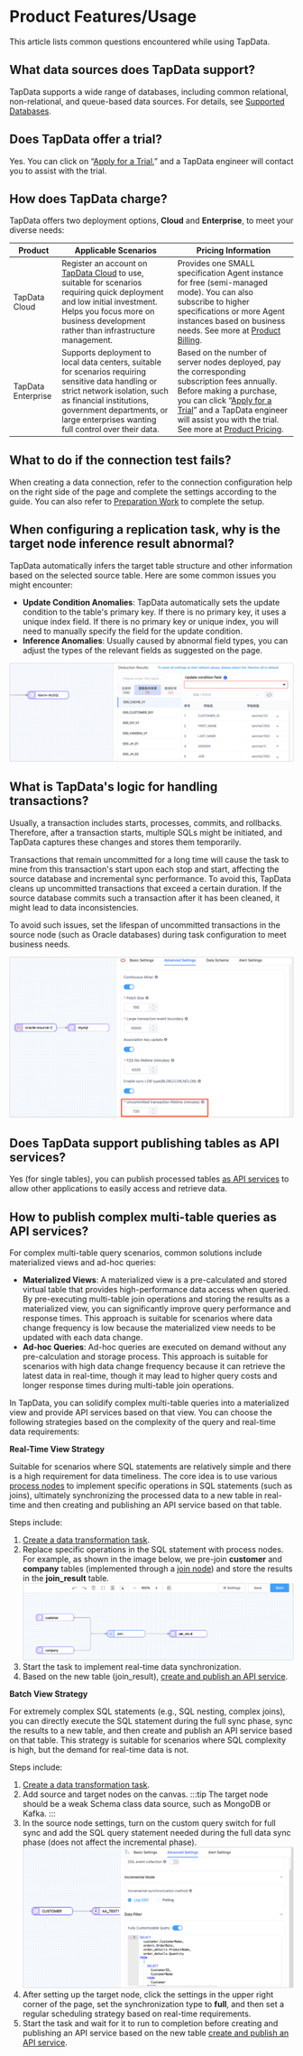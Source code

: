 # Product Features/Usage



This article lists common questions encountered while using TapData.

## What data sources does TapData support?

TapData supports a wide range of databases, including common relational, non-relational, and queue-based data sources. For details, see [Supported Databases](../connectors/supported-data-sources.md).

## Does TapData offer a trial?

Yes. You can click on “[Apply for a Trial](https://tapdata.net/tapdata-on-prem/demo.html),” and a TapData engineer will contact you to assist with the trial.

## How does TapData charge?

TapData offers two deployment options, **Cloud** and **Enterprise**, to meet your diverse needs:

| Product            | Applicable Scenarios                                         | Pricing Information                                          |
| ------------------ | ------------------------------------------------------------ | ------------------------------------------------------------ |
| TapData Cloud      | Register an account on [TapData Cloud](https://cloud.tapdata.net/console/v3/) to use, suitable for scenarios requiring quick deployment and low initial investment. Helps you focus more on business development rather than infrastructure management. | Provides one SMALL specification Agent instance for free (semi-managed mode). You can also subscribe to higher specifications or more Agent instances based on business needs. See more at [Product Billing](../billing/billing-overview.md). |
| TapData Enterprise | Supports deployment to local data centers, suitable for scenarios requiring sensitive data handling or strict network isolation, such as financial institutions, government departments, or large enterprises wanting full control over their data. | Based on the number of server nodes deployed, pay the corresponding subscription fees annually. Before making a purchase, you can click “[Apply for a Trial](https://tapdata.net/tapdata-on-prem/demo.html)” and a TapData engineer will assist you with the trial. See more at [Product Pricing](https://tapdata.net/pricing.html). |

## What to do if the connection test fails?

When creating a data connection, refer to the connection configuration help on the right side of the page and complete the settings according to the guide. You can also refer to [Preparation Work](../connectors) to complete the setup.

## When configuring a replication task, why is the target node inference result abnormal?

TapData automatically infers the target table structure and other information based on the selected source table. Here are some common issues you might encounter:

* **Update Condition Anomalies**: TapData automatically sets the update condition to the table's primary key. If there is no primary key, it uses a unique index field. If there is no primary key or unique index, you will need to manually specify the field for the update condition.
* **Inference Anomalies**: Usually caused by abnormal field types, you can adjust the types of the relevant fields as suggested on the page.

![Inference Result Anomalies](../images/faq_deduction_error.png)

## What is TapData's logic for handling transactions?

Usually, a transaction includes starts, processes, commits, and rollbacks. Therefore, after a transaction starts, multiple SQLs might be initiated, and TapData captures these changes and stores them temporarily.

Transactions that remain uncommitted for a long time will cause the task to mine from this transaction's start upon each stop and start, affecting the source database and incremental sync performance. To avoid this, TapData cleans up uncommitted transactions that exceed a certain duration. If the source database commits such a transaction after it has been cleaned, it might lead to data inconsistencies.

To avoid such issues, set the lifespan of uncommitted transactions in the source node (such as Oracle databases) during task configuration to meet business needs.

![Uncommitted Transaction Lifespan](../images/transaction_timeout.png)

## Does TapData support publishing tables as API services?

Yes (for single tables), you can publish processed tables [as API services](../publish-apis/create-api-service.md) to allow other applications to easily access and retrieve data.

## How to publish complex multi-table queries as API services?

For complex multi-table query scenarios, common solutions include materialized views and ad-hoc queries:

* **Materialized Views**: A materialized view is a pre-calculated and stored virtual table that provides high-performance data access when queried. By pre-executing multi-table join operations and storing the results as a materialized view, you can significantly improve query performance and response times. This approach is suitable for scenarios where data change frequency is low because the materialized view needs to be updated with each data change.
* **Ad-hoc Queries**: Ad-hoc queries are executed on demand without any pre-calculation and storage process. This approach is suitable for scenarios with high data change frequency because it can retrieve the latest data in real-time, though it may lead to higher query costs and longer response times during multi-table join operations.

In TapData, you can solidify complex multi-table queries into a materialized view and provide API services based on that view. You can choose the following strategies based on the complexity of the query and real-time data requirements:

**Real-Time View Strategy**

Suitable for scenarios where SQL statements are relatively simple and there is a high requirement for data timeliness. The core idea is to use various [process nodes](../user-guide/data-development/process-node.md) to implement specific operations in SQL statements (such as joins), ultimately synchronizing the processed data to a new table in real-time and then creating and publishing an API service based on that table.

Steps include:

1. [Create a data transformation task](../user-guide/data-development/create-task.md).
2. Replace specific operations in the SQL statement with process nodes. For example, as shown in the image below, we pre-join **customer** and **company** tables (implemented through a [join node](../user-guide/data-development/process-node.md#join)) and store the results in the **join_result** table.
   ![Join Table](../images/join_table_for_api.png)
3. Start the task to implement real-time data synchronization.
4. Based on the new table (join_result), [create and publish an API service](../publish-apis/create-api-service.md).

**Batch View Strategy**

For extremely complex SQL statements (e.g., SQL nesting, complex joins), you can directly execute the SQL statement during the full sync phase, sync the results to a new table, and then create and publish an API service based on that table. This strategy is suitable for scenarios where SQL complexity is high, but the demand for real-time data is not.

Steps include:

1. [Create a data transformation task](../user-guide/data-development/create-task.md).
2. Add source and target nodes on the canvas.
   :::tip
   The target node should be a weak Schema class data source, such as MongoDB or Kafka.
   :::
3. In the source node settings, turn on the custom query switch for full sync and add the SQL query statement needed during the full data sync phase (does not affect the incremental phase).
   ![Custom Query](../images/query_table_for_api.png)
4. After setting up the target node, click the settings in the upper right corner of the page, set the synchronization type to **full**, and then set a regular scheduling strategy based on real-time requirements.
5. Start the task and wait for it to run to completion before creating and publishing an API service based on the new table [create and publish an API service](../publish-apis/create-api-service.md).